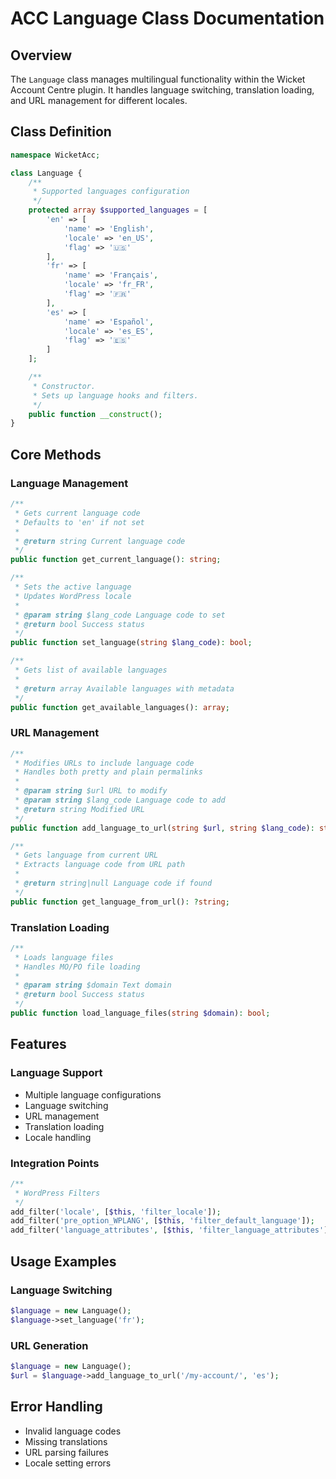 # ACC Language Class Documentation

## Overview
The `Language` class manages multilingual functionality within the Wicket Account Centre plugin. It handles language switching, translation loading, and URL management for different locales.

## Class Definition
```php
namespace WicketAcc;

class Language {
    /**
     * Supported languages configuration
     */
    protected array $supported_languages = [
        'en' => [
            'name' => 'English',
            'locale' => 'en_US',
            'flag' => '🇺🇸'
        ],
        'fr' => [
            'name' => 'Français',
            'locale' => 'fr_FR',
            'flag' => '🇫🇷'
        ],
        'es' => [
            'name' => 'Español',
            'locale' => 'es_ES',
            'flag' => '🇪🇸'
        ]
    ];

    /**
     * Constructor.
     * Sets up language hooks and filters.
     */
    public function __construct();
}
```

## Core Methods

### Language Management
```php
/**
 * Gets current language code
 * Defaults to 'en' if not set
 *
 * @return string Current language code
 */
public function get_current_language(): string;

/**
 * Sets the active language
 * Updates WordPress locale
 *
 * @param string $lang_code Language code to set
 * @return bool Success status
 */
public function set_language(string $lang_code): bool;

/**
 * Gets list of available languages
 *
 * @return array Available languages with metadata
 */
public function get_available_languages(): array;
```

### URL Management
```php
/**
 * Modifies URLs to include language code
 * Handles both pretty and plain permalinks
 *
 * @param string $url URL to modify
 * @param string $lang_code Language code to add
 * @return string Modified URL
 */
public function add_language_to_url(string $url, string $lang_code): string;

/**
 * Gets language from current URL
 * Extracts language code from URL path
 *
 * @return string|null Language code if found
 */
public function get_language_from_url(): ?string;
```

### Translation Loading
```php
/**
 * Loads language files
 * Handles MO/PO file loading
 *
 * @param string $domain Text domain
 * @return bool Success status
 */
public function load_language_files(string $domain): bool;
```

## Features

### Language Support
- Multiple language configurations
- Language switching
- URL management
- Translation loading
- Locale handling

### Integration Points
```php
/**
 * WordPress Filters
 */
add_filter('locale', [$this, 'filter_locale']);
add_filter('pre_option_WPLANG', [$this, 'filter_default_language']);
add_filter('language_attributes', [$this, 'filter_language_attributes']);
```

## Usage Examples

### Language Switching
```php
$language = new Language();
$language->set_language('fr');
```

### URL Generation
```php
$language = new Language();
$url = $language->add_language_to_url('/my-account/', 'es');
```

## Error Handling
- Invalid language codes
- Missing translations
- URL parsing failures
- Locale setting errors
